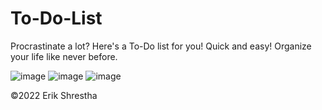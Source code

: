 # To-Do-List
Procrastinate a lot? Here's a To-Do list for you! Quick and easy! Organize your life like never before.

![image](https://user-images.githubusercontent.com/108941456/194475356-bb48c327-a53f-44e1-bec2-aa9ba2b76dc0.png)
![image](https://user-images.githubusercontent.com/108941456/194475587-9fca9ce2-0857-487f-bc5d-49678b4b020a.png)
![image](https://user-images.githubusercontent.com/108941456/194475786-1f875cca-c978-4de6-bf03-66df1b7ccd04.png)


©️2022 Erik Shrestha

